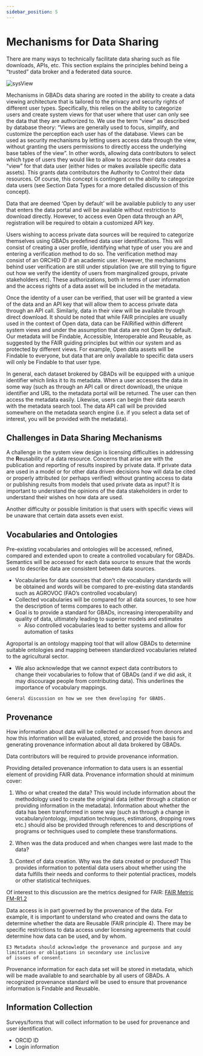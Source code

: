 ```yaml
---
sidebar_position: 5
---
```

Mechanisms for Data Sharing
===========================
 
There are many ways to technically facilitate data sharing such as file downloads, APIs, etc.  This section explains the principles behind being a “trusted” data broker and a federated data source.

![sysView](http://gbadske.org/Documentation/DataGovernanceHandbook/_images/systemView.png)

Mechanisms in GBADs data sharing are rooted in the ability to create a data viewing architecture that is tailored to the privacy and security rights of different user types. Specifically, this relies on the ability to categorize users and create system views for that user where that user can only see the data that they are authorized to. We use the term “view” as described by database theory: “Views are generally used to focus, simplify, and customize the perception each user has of the database. Views can be used as security mechanisms by letting users access data through the view, without granting the users permissions to directly access the underlying base tables of the view”. In other words, allowing data contributors to select which type of users they would like to allow to access their data creates a “view” for that data user (either hides or makes available specific data assets). This grants data contributors the Authority to Control their data resources. Of course, this concept is contingent on the ability to categorize data users (see Section Data Types for a more detailed discussion of this concept). 

Data that are deemed ‘Open by default’ will be available publicly to any user that enters the data portal and will be available without restriction to download directly. However, to access even Open data through an API, registration will be required to obtain a customized API key. 

Users wishing to access private data sources will be required to categorize themselves using GBADs predefined data user identifications. This will consist of creating a user profile, identifying what type of user you are and entering a verification method to do so. The verification method may consist of an ORCHID ID if an academic user. However, the mechanisms behind user verification are still under stipulation (we are still trying to figure out how we verify the identity of users from marginalized groups, private stakeholders etc).  These authorizations, both in terms of user information and the access rights of a data asset will be included in the metadata. 

Once the identity of a user can be verified, that user will be granted a view of the data and an API key that will allow them to access private data through an API call. Similarly, data in their view will be available through direct download. It should be noted that while FAIR principles are usually used in the context of Open data, data can be FAIRified within different system views and under the assumption that data are not Open by default. Our metadata will be Findable, Accessible, Interoperable and Reusable, as suggested by the FAIR guiding principles but within our system and as protected by different views. For example, Open data assets will be Findable to everyone, but data that are only available to specific data users will only be Findable to that user type. 

In general, each dataset brokered by GBADs will be equipped with a unique identifier which links it to its metadata. When a user accesses the data in some way (such as through an API call or direct download), the unique identifier and URL to the metadata portal will be returned. The user can then access the metadata easily. Likewise, users can begin their data search with the metadata search tool. The data API call will be provided somewhere on the metadata search engine (i.e. if you select a data set of interest, you will be provided with the metadata). 


Challenges in Data Sharing Mechanisms 
-------------------------------------

A challenge in the system view design is licensing difficulties in addressing the **R**eusability of a data resource. 
Concerns that arise are with the publication and reporting of results inspired by private data. If private data are 
used in a model or for other data driven decisions how will data be cited or properly attributed (or perhaps verified) 
without granting access to data or publishing results from models that used private data as input? It is important to 
understand the opinions of the data stakeholders in order to understand their wishes on how data are used. 

Another difficulty or possible limitation is that users with specific views will be unaware that certain data assets even exist. 

Vocabularies and Ontologies
---------------------------

Pre-existing vocabularies and ontologies will be accessed, refined, compared and extended upon to create a 
controlled vocabulary for GBADs.  Semantics will be accessed for each data source to ensure that the words 
used to describe data are consistent between data sources. 

- Vocabularies for data sources that don’t cite vocabulary standards will be obtained and words will be 
compared to pre-existing data standards such as AGROVOC (FAO’s controlled vocabulary) 
- Collected vocabularies will be compared for all data sources, to see how the description of terms compares to each other.
- Goal is to provide a standard for GBADs, increasing interoperability and quality of data, ultimately leading to 
superior models and estimates 
    - Also controlled vocabularies lead to better systems and allow for automation of tasks 

Agroportal is an ontology mapping tool that will allow GBADs to determine suitable ontologies and mapping between 
standardized vocabularies related to the agricultural sector.
- We also acknowledge that we cannot expect data contributors to change their vocabularies to follow that of GBADs 
(and if we did ask, it may discourage people from contributing data). This underlines the importance of vocabulary 
mappings. 

```{admonition} To Be Added
General discussion on how we see them developing for GBADS.
```

Provenance
----------

How information about data will be collected or accessed from donors and how this information will be evaluated, stored, 
and provide the basis for generating provenance information about all data brokered by GBADs.
 
Data contributors will be required to provide provenance information.
 
Providing detailed provenance information to data users is an essential element of providing FAIR data. Provenance information 
should at minimum cover: 
1. Who or what created the data? This would include information about the methodology used to create the original data 
(either through a citation or providing information in the metadata). Information about whether the data has been 
transformed in some way (such as through a change in vocabulary/ontology, imputation techniques, estimations, dropping rows etc.) 
should also be provided through references to and descriptions of programs or techniques used to complete these transformations.

2. When was the data produced and when changes were last made to the data? 

3. Context of data creation. Why was the data created or produced? This provides information to potential data users about 
whether using the data fulfills their needs and conforms to their potential practices, models or other statistical techniques.

Of interest to this discussion are the metrics designed for FAIR: 
[FAIR Metric FM-R1.2](https://github.com/FAIRMetrics/Metrics/blob/master/Distributions/FM_R1.2.pdf)
 
Data access is in part governed by the provenance of the data. For example, it is important to understand who created and 
owns the data to determine whether the data are Reusable (FAIR principle 4). There may be specific restrictions to data 
access under licensing agreements that could determine how data can be used, and by whom.

```{note} 
E3 Metadata should acknowledge the provenance and purpose and any limitations or obligations in secondary use inclusive 
of issues of consent.
```

Provenance information for each data set will be stored in metadata, which will be made available to and searchable 
by all users of GBADs. A recognized provenance standard will be used to ensure that provenance information is Findable 
and Reusable.

Information Collection
----------------------

Surveys/forms that will collect information to be used for provenance and user identification.
- ORCID ID 
- Login information 
 
